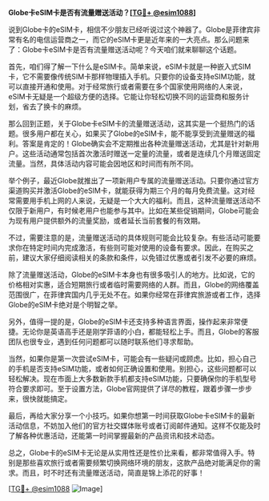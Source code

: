 **Globe卡eSIM卡是否有流量赠送活动？[[TG💪+ @esim1088](https://t.me/s/esim1088)]**

说到Globe卡的eSIM卡，相信不少朋友已经听说过这个神器了。Globe是菲律宾非常有名的电信运营商之一，而它的eSIM卡更是近年来的一大亮点。那么问题来了：Globe卡eSIM卡是否有流量赠送活动呢？今天咱们就来聊聊这个话题。

首先，咱们得了解一下什么是eSIM卡。简单来说，eSIM卡就是一种嵌入式SIM卡，它不需要像传统SIM卡那样物理插入手机。只要你的设备支持eSIM功能，就可以直接开通和使用。对于经常旅行或者需要在多个国家使用网络的人来说，eSIM卡无疑是一个超级方便的选择。它能让你轻松切换不同的运营商和服务计划，省去了换卡的麻烦。

那么回到正题，关于Globe卡eSIM卡的流量赠送活动，这其实是一个挺热门的话题。很多用户都在关心，如果买了Globe的eSIM卡，能不能享受到流量赠送的福利。答案是肯定的！Globe确实会不定期推出各种流量赠送活动，尤其是针对新用户。这些活动通常包括首次激活时赠送一定量的流量，或者是连续几个月赠送固定流量。当然，具体活动内容可能会因地区和时间而有所不同。

举个例子，最近Globe就推出了一项新用户专属的流量赠送活动。只要你通过官方渠道购买并激活Globe的eSIM卡，就能获得为期三个月的每月免费流量。这对经常需要用手机上网的人来说，无疑是一个大大的福利。而且，这种流量赠送活动不仅限于新用户，有时候老用户也能参与其中。比如在某些促销期间，Globe可能会为现有用户提供额外的流量奖励，或者延长当前套餐的有效期。

不过，需要注意的是，流量赠送活动的具体规则可能会比较复杂。有些活动可能要求你在特定时间内完成激活，有些则可能对使用的设备有要求。因此，在购买之前，建议大家仔细阅读相关的条款和条件，以免错过优惠或者引发不必要的麻烦。

除了流量赠送活动，Globe的eSIM卡本身也有很多吸引人的地方。比如说，它的价格相对实惠，适合短期旅行或者临时需要网络的人群。而且，Globe的网络覆盖范围很广，在菲律宾国内几乎无处不在。如果你经常在菲律宾旅游或者工作，选择Globe的eSIM卡绝对是个明智之举。

另外，值得一提的是，Globe的eSIM卡还支持多种语言界面，操作起来非常便捷。无论你是英语高手还是刚学菲语的小白，都能轻松上手。而且，Globe的客服团队也很专业，遇到任何问题都可以随时联系他们寻求帮助。

当然，如果你是第一次尝试eSIM卡，可能会有一些疑问或顾虑。比如，担心自己的手机是否支持eSIM功能，或者如何正确设置和使用。别担心，这些问题都可以轻松解决。现在市面上大多数新款手机都支持eSIM功能，只要确保你的手机型号符合要求即可。至于设置方法，Globe官网提供了详尽的教程，跟着步骤一步步来，很快就能搞定。

最后，再给大家分享一个小技巧。如果你想第一时间获取Globe卡eSIM卡的最新活动信息，不妨加入他们的官方社交媒体账号或者订阅邮件通知。这样不仅能及时了解各种优惠活动，还能第一时间掌握最新的产品资讯和技术动态。

总之，Globe卡的eSIM卡无论是从实用性还是性价比来看，都非常值得入手。特别是那些喜欢旅行或者需要频繁切换网络环境的朋友，这款产品绝对能满足你的需求。而且，时不时还有流量赠送活动，简直是锦上添花的好事！

[[TG💪+ @esim1088](https://t.me/s/esim1088) ![Image](https://i.postimg.cc/4NQfJmqS/Snipaste-2025-05-13-00-14-12.png)]